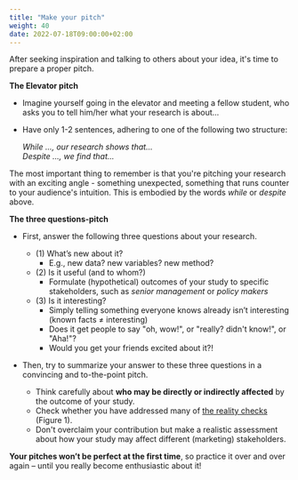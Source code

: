 ```yaml
---
title: "Make your pitch"
weight: 40
date: 2022-07-18T09:00:00+02:00
---
```


After seeking inspiration and talking to others about your idea, it's time to prepare a proper pitch. 

**The Elevator pitch**

* Imagine yourself going in the elevator and
meeting a fellow student, who asks you to tell
him/her what your research is about...
* Have only 1-2 sentences, adhering to one of the
    following two structure:</br>

    *While ..., our research shows that...</br>
    Despite ..., we find that...*

The most important thing to remember is that you're pitching your research with an exciting angle - something unexpected, something that runs counter to your audience's intuition. This is embodied by the words *while* or *despite* above. 

**The three questions-pitch**

* First, answer the following three questions about your research.

  * (1) What’s new about it?
    * E.g., new data? new variables? new method?
  * (2) Is it useful (and to whom?)
    * Formulate (hypothetical) outcomes of your study to specific stakeholders, such as *senior management* or *policy makers*
  * (3) Is it interesting?
    * Simply telling something everyone knows already isn’t interesting (known facts ≠ interesting)
    * Does it get people to say "oh, wow!", or "really? didn't know!", or "Aha!"?
    * Would you get your friends excited about it?!

* Then, try to summarize your answer to these three questions in a convincing and to-the-point pitch.
  * Think carefully about **who may be directly or indirectly affected** by the outcome of your study.
  * Check whether you have addressed many of [the reality checks](https://doi.org/10.1177%2F0022242921992383) (Figure 1).
  * Don't overclaim your contribution but make a realistic assessment about how your study may affect different (marketing) stakeholders.


**Your pitches won’t be perfect at the first time**, so practice it over and over again – until you really become enthusiastic about it!

